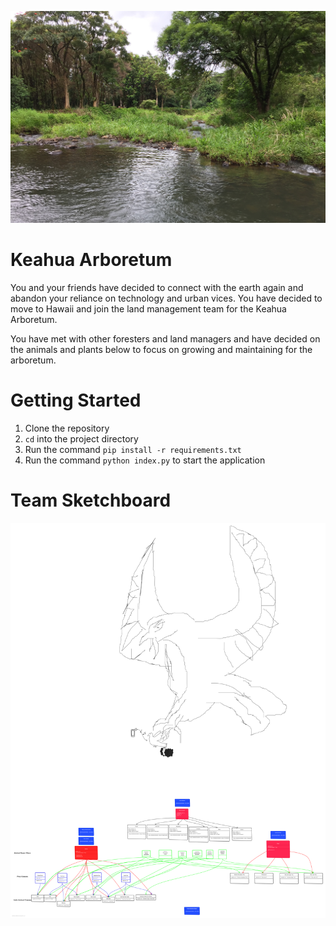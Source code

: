 ![Keahua Landscape](./keahua.jpeg)

# Keahua Arboretum

You and your friends have decided to connect with the earth again and abandon your reliance on technology and urban vices. You have decided to move to Hawaii and join the land management team for the Keahua Arboretum.

You have met with other foresters and land managers and have decided on the animals and plants below to focus on growing and maintaining for the arboretum.

# Getting Started

1. Clone the repository
1. `cd` into the project directory
1. Run the command `pip install -r requirements.txt`
1. Run the command `python index.py` to start the application

# Team Sketchboard

![Team Sketchboard](./SketchBoard.png)